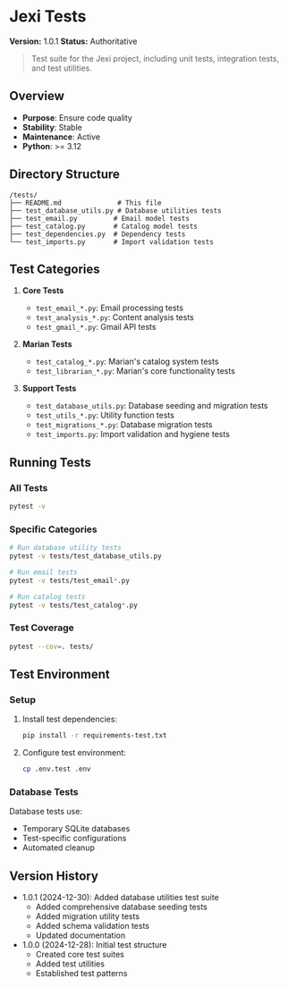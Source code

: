 # Jexi Tests

**Version:** 1.0.1
**Status:** Authoritative

> Test suite for the Jexi project, including unit tests, integration tests, and test utilities.

## Overview
- **Purpose**: Ensure code quality
- **Stability**: Stable
- **Maintenance**: Active
- **Python**: >= 3.12

## Directory Structure
```
/tests/
├── README.md              # This file
├── test_database_utils.py # Database utilities tests
├── test_email.py         # Email model tests
├── test_catalog.py       # Catalog model tests
├── test_dependencies.py  # Dependency tests
└── test_imports.py       # Import validation tests
```

## Test Categories
1. **Core Tests**
   - `test_email_*.py`: Email processing tests
   - `test_analysis_*.py`: Content analysis tests
   - `test_gmail_*.py`: Gmail API tests

2. **Marian Tests**
   - `test_catalog_*.py`: Marian's catalog system tests
   - `test_librarian_*.py`: Marian's core functionality tests
   
3. **Support Tests**
   - `test_database_utils.py`: Database seeding and migration tests
   - `test_utils_*.py`: Utility function tests
   - `test_migrations_*.py`: Database migration tests
   - `test_imports.py`: Import validation and hygiene tests

## Running Tests

### All Tests
```bash
pytest -v
```

### Specific Categories
```bash
# Run database utility tests
pytest -v tests/test_database_utils.py

# Run email tests
pytest -v tests/test_email*.py

# Run catalog tests
pytest -v tests/test_catalog*.py
```

### Test Coverage
```bash
pytest --cov=. tests/
```

## Test Environment

### Setup
1. Install test dependencies:
   ```bash
   pip install -r requirements-test.txt
   ```

2. Configure test environment:
   ```bash
   cp .env.test .env
   ```

### Database Tests
Database tests use:
- Temporary SQLite databases
- Test-specific configurations
- Automated cleanup

## Version History
- 1.0.1 (2024-12-30): Added database utilities test suite
  - Added comprehensive database seeding tests
  - Added migration utility tests
  - Added schema validation tests
  - Updated documentation
- 1.0.0 (2024-12-28): Initial test structure
  - Created core test suites
  - Added test utilities
  - Established test patterns
